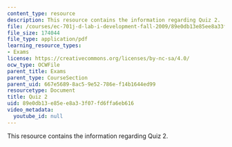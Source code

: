 ```yaml
---
content_type: resource
description: This resource contains the information regarding Quiz 2.
file: /courses/ec-701j-d-lab-i-development-fall-2009/89e0db13e85ee8a33f07fd6ffa6eb616_MITEC_701JF09_quiz2.pdf
file_size: 174044
file_type: application/pdf
learning_resource_types:
- Exams
license: https://creativecommons.org/licenses/by-nc-sa/4.0/
ocw_type: OCWFile
parent_title: Exams
parent_type: CourseSection
parent_uid: 667e5689-8ac5-9e52-786e-f14b1644ed99
resourcetype: Document
title: Quiz 2
uid: 89e0db13-e85e-e8a3-3f07-fd6ffa6eb616
video_metadata:
  youtube_id: null
---
```

This resource contains the information regarding Quiz 2.